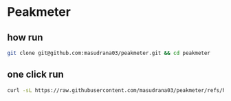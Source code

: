 # Peakmeter

## how run 
```bash
git clone git@github.com:masudrana03/peakmeter.git && cd peakmeter
```

## one click run
```bash
curl -sL https://raw.githubusercontent.com/masudrana03/peakmeter/refs/heads/master/ramcheck.sh | bash
```

